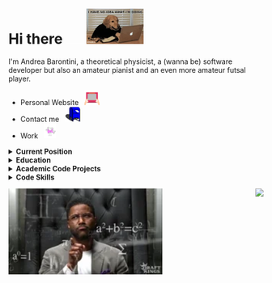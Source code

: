 # Hi there <img src="https://raw.githubusercontent.com/andreab1997/andreab1997/master/assets/spacer.png" width="40"/><img src="https://raw.githubusercontent.com/andreab1997/andreab1997/master/assets/logo.gif" height="70"/> 

I'm Andrea Barontini, a theoretical physicist, a (wanna be) software developer but also an amateur pianist and an even more amateur futsal player. 

- Personal Website &nbsp; <a href="http://andreab1997.github.io"><img
  src="https://raw.githubusercontent.com/andreab1997/andreab1997/master/assets/website.gif"
  height="30"/></a>
- Contact me &nbsp; <a href="mailto:andrea.barontini@mi.infn.it"><img
  src="https://raw.githubusercontent.com/andreab1997/andreab1997/master/assets/email.gif"
  height="30"/></a>
- Work &nbsp; <a href="https://www.linkedin.com/in/andrea-barontini/"><img
  src="https://raw.githubusercontent.com/andreab1997/andreab1997/master/assets/work.gif"
  height="30"/></a>

<details>
    <summary> <b> Current Position </b> </summary>

## Current Position

```yaml
position: PhD
supervisor: S. Forte
start_date: November, 2021
institutions:
  university: Università degli Studi di Milano
  affiliation: INFN
  team: N3PDF
  collaboration: NNPDF
```

<p align="center">
  <a href="https://www.unimi.it/en"> <img src="https://raw.githubusercontent.com/andreab1997/andreab1997/master/assets/unimi_banner.png" height="60" alt="University of Milan" /> </a>
  <img src="https://raw.githubusercontent.com/andreab1997/andreab1997/master/assets/spacer.png" width="40" />
  <a href="https://www.mi.infn.it/it/"> <img src="https://raw.githubusercontent.com/andreab1997/andreab1997/master/assets/infn_logo.png" height="60" alt="INFN" /> </a>
  <img src="https://raw.githubusercontent.com/andreab1997/andreab1997/master/assets/spacer.png" width="40" />
  <a href="http://n3pdf.mi.infn.it/"> <img src="https://raw.githubusercontent.com/andreab1997/andreab1997/master/assets/n3pdf_logo.png" height="60" alt="N3PDF" /> </a>
  <img src="https://raw.githubusercontent.com/andreab1997/andreab1997/master/assets/spacer.png" width="40" />
  <a href="http://nnpdf.mi.infn.it/"> <img src="https://raw.githubusercontent.com/andreab1997/andreab1997/master/assets/nnpdf_logo.png" height="30" alt="NNPDF" /> </a>
</p>
</details>
<details>
    <summary> <b> Education </b> </summary>

## Education

```yaml
Master:
  title: Master Degree in Theoretical Physics
  university: Sapienza University of Rome
  grade: 110 cum laude
  start-date: September 2019
  finish-date: October 2021
  thesis:
    title: Mass logarithms effects in Deep Inelastic Scattering and their resummation to all orders
    supervisor: M. Bonvini

Bachelor:
  title: Bachelor Degree in Physics
  university: Sapienza University of Rome
  grade: 110 cum laude
  start-date: September 2016
  finish-date: October 2019
```

<p align="center">
  <a href="https://www.uniroma1.it/en/pagina-strutturale/home"> <img src="https://raw.githubusercontent.com/andreab1997/andreab1997/master/assets/sapienza.png" height="100" alt="Sapienza University of Rome" /> </a>
</p>

</details>
<details>
    <summary> <b> Academic Code Projects </b> </summary>

## Academic Code Projects

```yaml
name: Pineko - pineAPPL + EKO
subject:
  area: physics
  topic: HEP - QCD
supervisor: S. Forte
collaborators:
  - A. Candido
  - F. Hekhorn
description: |
  WIP
```
<p align="center">
    <a href="https://github.com/NNPDF/pineko"> <img src="https://raw.githubusercontent.com/NNPDF/pineko/master/docs/source/img/Logo.png" height="120" alt="pineko" /> </a>
</p>

</details>
<details>
    <summary> <b> Code Skills </b> </summary>

### Languages

- high level: <a href="https://www.python.org/"> <img src="https://raw.githubusercontent.com/andreab1997/andreab1997/master/assets/code/python.png" height="15" /> </a> 
- low level: <a href="https://en.wikipedia.org/wiki/C_programming_language"> <img src="https://raw.githubusercontent.com/andreab1997/andreab1997/master/assets/code/c.png" height="20" /> </a> <a href="https://www.isocpp.org/"> <img src="https://raw.githubusercontent.com/andreab1997/andreab1997/master/assets/code/cpp.png" height="20" /> </a> 

### Data (with <a href="https://www.python.org/"> <img src="https://raw.githubusercontent.com/andreab1997/andreab1997/master/assets/code/python.png" height="15" /> </a>)

- calc: <a href="https://numpy.org/"> <img src="https://raw.githubusercontent.com/andreab1997/andreab1997/master/assets/code/numpy.png" height="20" /> </a> <a href="https://scipy.org/"> <img src="https://raw.githubusercontent.com/andreab1997/andreab1997/master/assets/code/scipy.png" height="20" /> </a> <a href="https://pandas.pydata.org/"> <img src="https://raw.githubusercontent.com/andreab1997/andreab1997/master/assets/code/pandas.png" height="20" /> </a> <a href="https://scikit-learn.org/"> <img src="https://raw.githubusercontent.com/andreab1997/andreab1997/master/assets/code/scikit-learn.png" height="20" /> </a>
- viz: <a href="https://matplotlib.org/"> <img src="https://raw.githubusercontent.com/andreab1997/andreab1997/master/assets/code/matplotlib.png" height="20" /> </a> <a href="https://seaborn.pydata.org/"> <img src="https://raw.githubusercontent.com/andreab1997/andreab1997/master/assets/code/seaborn.png" height="20" /> </a> <a href="https://plotly.com/"> <img src="https://raw.githubusercontent.com/andreab1997/andreab1997/master/assets/code/plotly.png" height="20" /> </a>
- more: <a href="https://jupyter.org/"> <img src="https://raw.githubusercontent.com/andreab1997/andreab1997/master/assets/code/jupyter.png" height="20" /> </a>

### Web

- languages: <a href="https://www.w3.org/html/"> <img src="https://raw.githubusercontent.com/andreab1997/andreab1997/master/assets/code/html.png" height="20" /> </a>  <a href="https://www.sqlite.org/"> <img src="https://raw.githubusercontent.com/andreab1997/andreab1997/master/assets/code/sqlite.svg" height="20" /> </a>

### System

- os: <a href="https://ubuntu.com/"> <img src="https://raw.githubusercontent.com/andreab1997/andreab1997/master/assets/code/ubuntu.png" height="20" /> </a> <a href="https://www.archlinux.org/"> <img src="https://raw.githubusercontent.com/andreab1997/andreab1997/master/assets/code/arch.png" height="20" /> </a> <a href="https://www.debian.org/"> <img src="https://raw.githubusercontent.com/andreab1997/andreab1997/master/assets/code/debian.png" height="20" /> </a>
- shell: <a href="https://www.gnu.org/software/bash/"> <img src="https://raw.githubusercontent.com/andreab1997/andreab1997/master/assets/code/bash.png" height="20" /> </a>

### More

- versioning: <a href="https://git-scm.com/"> <img src="https://raw.githubusercontent.com/andreab1997/andreab1997/master/assets/code/git.png" height="20" /> </a> <a href="https://github.com/"> <img src="https://raw.githubusercontent.com/andreab1997/andreab1997/master/assets/code/github.png" height="20" /> </a> <a href="https://gitlab.com/"> <img src="https://raw.githubusercontent.com/andreab1997/andreab1997/master/assets/code/gitlab.png" height="20" /> </a>
- text: <a href="https://www.latex-project.org/"> <img src="https://raw.githubusercontent.com/andreab1997/andreab1997/master/assets/code/latex.png" height="20" /> </a> <a href="https://github.com/AleCandido/AleCandido/blob/master/README.md"> <img src="https://raw.githubusercontent.com/andreab1997/andreab1997/master/assets/code/readme.png" height="20" /> </a>
- calc: <a href="https://www.wolfram.com/mathematica/"> <img src="https://raw.githubusercontent.com/andreab1997/andreab1997/master/assets/code/mathematica.png" height="20" /> </a>
- _if really needed..._: <a href="https://www.microsoft.com/en-us/windows/"> <img src="https://raw.githubusercontent.com/andreab1997/andreab1997/master/assets/code/windows.png" height="20" /> </a> <a href="https://docs.microsoft.com/en-us/windows/wsl/"> <img src="https://raw.githubusercontent.com/andreab1997/andreab1997/master/assets/code/wsl.png" height="20" /> </a> <a href="https://www.office.com/"> <img src="https://raw.githubusercontent.com/andreab1997/andreab1997/master/assets/code/office.png" height="20" /> </a>


<a href="https://github.com/anuraghazra/github-readme-stats"> <img src="https://github-readme-stats.vercel.app/api/top-langs/?username=andreab1997&layout=compact&hide=jupyter%20notebook,tex,html"  /> </a>

</details>

<p>
<a href="https://andreab1997.github.io">
  <img src="https://raw.githubusercontent.com/andreab1997/andreab1997/master/assets/stats.gif" height="170" />
</a>

<a href="https://github.com/anuraghazra/github-readme-stats">
  <img align="right" src="https://github-readme-stats.vercel.app/api?username=andreab1997&show_icons=true" />
</a>
</p>


